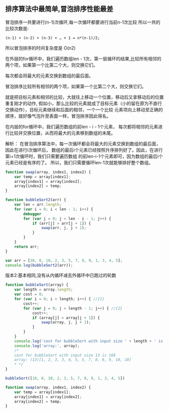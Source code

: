 ## 排序算法中最简单,冒泡排序性能最差
冒泡排序一共要进行(n-1)次循环,每一次循环都要进行当前n-1次比较
所以一共的比较次数是:
```
(n-1) + (n-2) + (n-3) + … + 1 = n*(n-1)/2;
```
所以冒泡排序的时间复杂度是 O(n2)


在外层的for循环中，我们遍历数组len - 1次，第一层循环的结果,比较所有相邻的两个项，如果第一个比第二个大，则交换它们。

每次都会将最大的元素交换到数组的最后面。

冒泡排序比较所有相邻的两个项，如果第一个比第二个大，则交换它们。

就是把目标元素和相邻的比较，大就往上移动一个位置，移动后又拿移动后的位置重复刚才的动作,
假如小，那么比较的元素就成了目标元素（小的留在原为不直行交换动作），目标元素继续和后面的相邻，一个一个比较
元素项向上移动至正确的顺序，就好像气泡升至表面一样，冒泡排序因此得名。

在内层的for循环中，我们遍历数组的前len - i - 1个元素，
每次都将相邻的元素进行比较并交换位置，从而将最大的元素移到数组的末尾。

解析：
在冒泡排序算法中，每一次循环都会将最大的元素交换到数组的最后面，因此在进行i次循环后，
数组的最后i个元素已经按照升序排列好了。因此，在进行第i+1次循环时，我们只需要遍历数组
的前len-i-1个元素即可，因为数组的最后i个元素已经是有序的了。
所以，我们只需要循环len-1次就能够排好整个数组。
```js
function swap(array, index1, index2) {
    var temp = array[index1];
    array[index1] = array[index2];
    array[index2] = temp;
}

function bubbleSort2(arr) {
    var len = arr.length;
    for (var i = 0; i < len - 1; i++) {
        debugger
        for (var j = 0; j < len - i - 1; j++) {
            if (arr[j] > arr[j + 1]) {
                swap(arr, j, j + 1);
            }
        }
    }
    return arr;
}

var arr = [10, 8, 10, 2, 3, 5, 7, 8, 9, 1, 3, 4, 5];
console.log(bubbleSort2(arr));
```


版本2:基本相同,没有从内循环减去外循环中已跑过的轮数
```js
function bubbleSort(array) {
    var length = array.length;
    var cost = 0;
    for (var i = 0; i < length; i++) { //{1}
        cost++;
        for (var j = 0; j < length - 1; j++) { //{2}
            cost++;
            if (array[j] > array[j + 1]) {
                swap(array, j, j + 1);
            }
        }
    }
    console.log('cost for bubbleSort with input size ' + length + ' is ' + cost);
    console.log('array:', array);
    /*
    cost for bubbleSort with input size 13 is 169
    array: (13)[1, 2, 3, 3, 4, 5, 5, 7, 8, 8, 9, 10, 10]
    * */
}

bubbleSort([10, 8, 10, 2, 3, 5, 7, 8, 9, 1, 3, 4, 5])

function swap(array, index1, index2) {
    var temp = array[index1];
    array[index1] = array[index2];
    array[index2] = temp;
}
```
